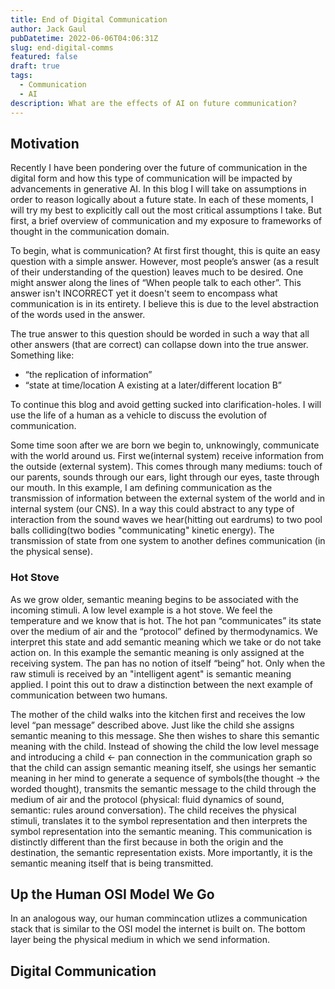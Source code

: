 ```yaml
---
title: End of Digital Communication
author: Jack Gaul
pubDatetime: 2022-06-06T04:06:31Z
slug: end-digital-comms
featured: false
draft: true
tags:
  - Communication
  - AI
description: What are the effects of AI on future communication?
---
```


## Motivation

Recently I have been pondering over the future of communication in the digital form and how this type of communication will be impacted by advancements in generative AI. In this blog I will take on assumptions in order to reason logically about a future state. In each of these moments, I will try my best to explicitly call out the most critical assumptions I take. But first, a brief overview of communication and my exposure to frameworks of thought in the communication domain.

To begin, what is communication? At first first thought, this is quite an easy question with a simple answer. However, most people’s answer (as a result of their understanding of the question) leaves much to be desired. One might answer along the lines of “When people talk to each other”. This answer isn't INCORRECT yet it doesn't seem to encompass what communication is in its entirety. I believe this is due to the level abstraction of the words used in the answer.

The true answer to this question should be worded in such a way that all other answers (that are correct) can collapse down into the true answer. Something like:

- “the replication of information”
- “state at time/location A existing at a later/different location B”

To continue this blog and avoid getting sucked into clarification-holes. I will use the life of a human as a vehicle to discuss the evolution of communication.

Some time soon after we are born we begin to, unknowingly, communicate with the world around us. First we(internal system) receive information from the outside (external system). This comes through many mediums: touch of our parents, sounds through our ears, light through our eyes, taste through our mouth. In this example, I am defining communication as the transmission of information between the external system of the world and in internal system (our CNS). In a way this could abstract to any type of interaction from the sound waves we hear(hitting out eardrums) to two pool balls colliding(two bodies "communicating" kinetic energy). The transmission of state from one system to another defines communication (in the physical sense).

### Hot Stove

As we grow older, semantic meaning begins to be associated with the incoming stimuli. A low level example is a hot stove. We feel the temperature and we know that is hot. The hot pan “communicates” its state over the medium of air and the “protocol” defined by thermodynamics. We interpret this state and add semantic meaning which we take or do not take action on. In this example the semantic meaning is only assigned at the receiving system. The pan has no notion of itself “being” hot. Only when the raw stimuli is received by an "intelligent agent" is semantic meaning applied. I point this out to draw a distinction between the next example of communication between two humans.

The mother of the child walks into the kitchen first and receives the low level “pan message” described above. Just like the child she assigns semantic meaning to this message. She then wishes to share this semantic meaning with the child. Instead of showing the child the low level message and introducing a child ← pan connection in the communication graph so that the child can assign semantic meaning itself, she usings her semantic meaning in her mind to generate a sequence of symbols(the thought → the worded thought), transmits the semantic message to the child through the medium of air and the protocol (physical: fluid dynamics of sound, semantic: rules around conversation). The child receives the physical stimuli, translates it to the symbol representation and then interprets the symbol representation into the semantic meaning. This communication is distinctly different than the first because in both the origin and the destination, the semantic representation exists. More importantly, it is the semantic meaning itself that is being transmitted.

## Up the Human OSI Model We Go

In an analogous way, our human commincation utlizes a communication stack that is similar to the OSI model the internet is built on. The bottom layer being the physical medium in which we send information.

## Digital Communication
